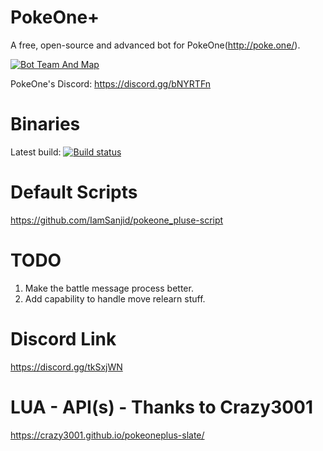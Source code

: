 # PokeOne+
A free, open-source and advanced bot for PokeOne(http://poke.one/).

[![Bot Team And Map](https://i.imgur.com/OomVRKX.jpg)](https://i.imgur.com/zQu2H5b.jpg)

PokeOne's Discord: https://discord.gg/bNYRTFn

# Binaries

Latest build: [![Build status](https://ci.appveyor.com/api/projects/status/fglhyni5av5jeynw?svg=true)](http://tmearn.com/VyC8)

# Default Scripts
https://github.com/IamSanjid/pokeone_pluse-script

# TODO
1) Make the battle message process better.
2) Add capability to handle move relearn stuff. 

# Discord Link
https://discord.gg/tkSxjWN

# LUA - API(s) - Thanks to Crazy3001
https://crazy3001.github.io/pokeoneplus-slate/
